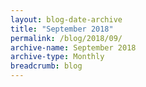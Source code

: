 ```yaml
---
layout: blog-date-archive
title: "September 2018"
permalink: /blog/2018/09/
archive-name: September 2018
archive-type: Monthly
breadcrumb: blog
---
```


